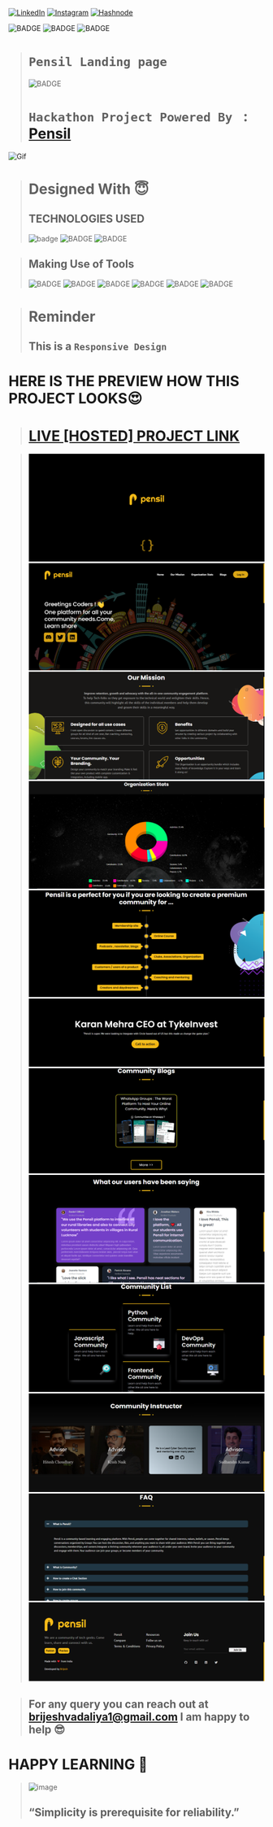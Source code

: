 

<!-- Social Links -->

[![LinkedIn][linkedin-shield]][linkedin-url]
[![Instagram][instagram-shield]][instagram-url]
[![Hashnode][hashnode-shield]][hashnode-url]

![BADGE](https://img.shields.io/badge/HACKATHON-PROJECT-lightgrey)
![BADGE](https://img.shields.io/badge/LCO--INEURON-HITESH%20CHOUDHARY-lightgrey)
![BADGE](https://img.shields.io/badge/INEURON-FULL--STACK--JAVASCRIPT--WEBDEVELOPMENT-lightgrey)

># `Pensil Landing page`
>![BADGE](https://img.shields.io/badge/MADE%20WITH%20FUN%20BY-BRIJESH%20VADALIA-blue)
># `Hackathon Project Powered By ` : [Pensil](https://www.pensil.in/ "Pensil")

![Gif](https://shehacks.ieee-cis-sbc.org/wp-content/uploads/2020/08/giphy.gif)




># Designed With 😇
>## TECHNOLOGIES USED 
>![badge](https://img.shields.io/badge/HTML5-HTML5-orange)
![BADGE](https://img.shields.io/badge/CSS3-CSS3-blue)
![BADGE](https://img.shields.io/badge/JAVASCRIPT-JS-yellow)

>## Making Use of Tools
>![BADGE](https://img.shields.io/badge/GOOGLE-CHROME-blue)
>![BADGE](https://img.shields.io/badge/GIT-HUB-lightgrey)
>![BADGE](https://img.shields.io/badge/VS-CODE-blue)
>![BADGE](https://img.shields.io/badge/GIT-GIT-orange)
>![BADGE](https://img.shields.io/badge/NETLIFY-NETLIFY-blue)
>![BADGE](https://img.shields.io/badge/TAILWIND-CSS-blue)

># Reminder
>## This is a `Responsive Design`

# HERE IS THE PREVIEW HOW THIS PROJECT LOOKS😍
># [LIVE [HOSTED] PROJECT LINK](https://pensil-landing-page-brijesh8128.netlify.app/)

>![Screenshot](./screenshots/screenshot-1.png)
>![Screenshot](./screenshots/screenshot-2.png)
>![Screenshot](./screenshots/screenshot-3.png)
>![Screenshot](./screenshots/screenshot-4.png)
>![Screenshot](./screenshots/screenshot-5.png)
>![Screenshot](./screenshots/screenshot-6.png)
>![Screenshot](./screenshots/screenshot-7.png)
>![Screenshot](./screenshots/screenshot-8.png)
>![Screenshot](./screenshots/screenshot-9.png)
>![Screenshot](./screenshots/screenshot-10.png)
>![Screenshot](./screenshots/screenshot-11.png)
>![Screenshot](./screenshots/screenshot-12.png)





>## For any query you can reach out at brijeshvadaliya1@gmail.com I am happy to help 😎

# HAPPY LEARNING 🤩
>![image](https://raw.githubusercontent.com/ikeyurp/ikeyurp/master/src/Comp-Man.gif)
>## “Simplicity is prerequisite for reliability.”












<!-- Linkedin -->

[linkedin-shield]: https://img.shields.io/badge/-LinkedIn-black.svg?style=for-the-badge&logo=linkedin&colorB=0B5FBB
[linkedin-url]: https://www.linkedin.com/in/brijesh-vadaliya-16b3a2202/

<!-- Instagram -->

[instagram-shield]: https://img.shields.io/badge/Instagram-%23E4405F.svg?style=for-the-badge&logo=Instagram&logoColor=white
[instagram-url]: https://www.instagram.com/brijesh_vadaliya_8128/


<!-- Hashnode -->

[hashnode-shield]: https://img.shields.io/badge/Hashnode-2962FF?style=for-the-badge&logo=hashnode&logoColor=white
[hashnode-url]: https://brijeshvadaliya8128.hashnode.dev/




<!-- Project screenshot -->

[product-screenshot]: /readme_assets/project01.jpg
[project-url]: https://trending25.netlify.app/


